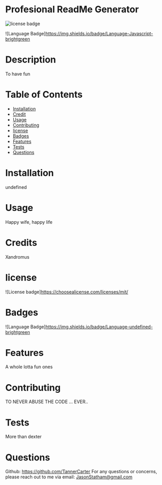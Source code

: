 # Profesional ReadMe Generator 
  
 
  ![license badge](https://img.shields.io/badge/license-MIT-brightgreen) 
  
 
  ![Language Badge]https://img.shields.io/badge/Language-Javascript-brightgreen

  # Description
  To have fun

  # Table of Contents
  * [Installation](#installation)
  * [Credit](#credit)
  * [Usage](#usage)
  * [Contributing](#contributing)
  * [license](#license)
  * [Badges](#badges)
  * [Features](#features)
  * [Tests](#tests)
  * [Questions](#questions)
  
  # Installation
  undefined

  # Usage
  Happy wife, happy life

  # Credits
  Xandromus

  
  # license 
  ![License badge]https://choosealicense.com/licenses/mit/

  
  # Badges 
  ![Language Badge]https://img.shields.io/badge/Language-undefined-brightgreen


  # Features
  A whole lotta fun ones

  # Contributing
  TO NEVER ABUSE THE CODE ... EVER..

  # Tests
  More than dexter

  # Questions
  Github: https://github.com/TannerCarter
  For any questions or concerns, please reach out to me via email: JasonStatham@gmail.com

